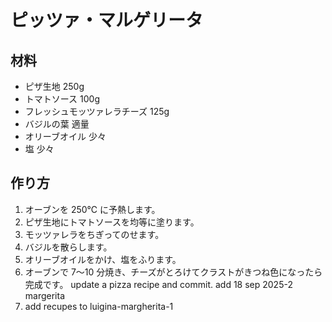 # ピッツァ・マルゲリータ

## 材料

- ピザ生地 250g
- トマトソース 100g
- フレッシュモッツァレラチーズ 125g
- バジルの葉 適量
- オリーブオイル 少々
- 塩 少々

## 作り方

1. オーブンを 250℃ に予熱します。
2. ピザ生地にトマトソースを均等に塗ります。
3. モッツァレラをちぎってのせます。
4. バジルを散らします。
5. オリーブオイルをかけ、塩をふります。
6. オーブンで 7〜10 分焼き、チーズがとろけてクラストがきつね色になったら完成です。
   update a pizza recipe and commit.
   add 18 sep 2025-2 margerita
7. add recupes to luigina-margherita-1
